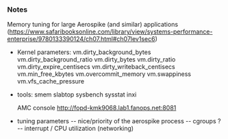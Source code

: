 ### Notes

Memory tuning for large Aerospike (and similar) applications
(https://www.safaribooksonline.com/library/view/systems-performance-enterprise/9780133390124/ch07.html#ch07lev1sec6)
- Kernel parameters:
vm.dirty_background_bytes
vm.dirty_background_ratio
vm.dirty_bytes
vm.dirty_ratio
vm.dirty_expire_centisecs
vm.dirty_writeback_centisecs
vm.min_free_kbytes
vm.overcommit_memory
vm.swappiness
vm.vfs_cache_pressure

- tools:
    smem
    slabtop
    sysbench
    sysstat
    inxi


    AMC console
http://fopd-kmk9068.lab1.fanops.net:8081

- tuning parameters
-- nice/priority of the aerospike process
-- cgroups ?
-- interrupt / CPU utilization (networking)
